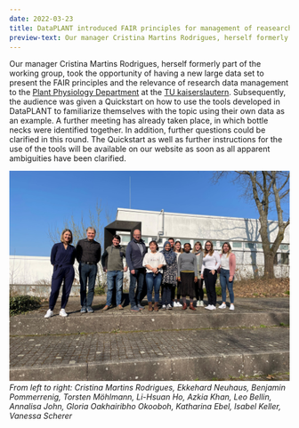 ```yaml
---
date: 2022-03-23
title: DataPLANT introduced FAIR principles for management of reasearch data to the department of Plant Physiology at the TU Kaiserslautern
preview-text: Our manager Cristina Martins Rodrigues, herself formerly part of the working group, took the opportunity of having a new large data set to present the FAIR principles and the relevance of research data management to the Plant Physiology Department at the TU kaiserslautern. Subsequently, the audience was given a Quickstart on how to use the tools developed in DataPLANT to familiarize themselves with the topic using their own data as an example. A further meeting has already taken place...
---
```


Our manager Cristina Martins Rodrigues, herself formerly part of the working group, took the opportunity of having a new large data set to present the FAIR principles and the relevance of research data management to the [Plant Physiology Department](https://www.bio.uni-kl.de/pflanzenphysiologie "Plant Physiology Department") at the [TU kaiserslautern](https://www.uni-kl.de/ "TU Kaiserslautern"). Subsequently, the audience was given a Quickstart on how to use the tools developed in DataPLANT to familiarize themselves with the topic using their own data as an example. A further meeting has already taken place, in which bottle necks were identified together. In addition, further questions could be clarified in this round. 
The Quickstart as well as further instructions for the use of the tools will be available on our website as soon as all apparent ambiguities have been clarified. 

![DataPLANT at the Plant Physiology Department in Kaiserslautern](../../images/News-Items/CMR-at-PP-TUK.jpg "DataPLANT at the Plant Physiology Department in Kaiserslautern")
*From left to right: Cristina Martins Rodrigues, Ekkehard Neuhaus, Benjamin Pommerrenig, Torsten Möhlmann, Li-Hsuan Ho, Azkia Khan, Leo Bellin, Annalisa John, Gloria Oakhairibho Okooboh, Katharina Ebel, Isabel Keller, Vanessa Scherer*